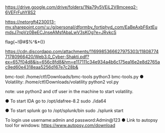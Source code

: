 https://drive.google.com/drive/folders/1Na79y5VEiL2V8mceeq2-6VEFrFuhY8S2

https://netorgft4230013-my.sharepoint.com/:u:/g/personal/dformby_fortiphyd_com/EaBeAxbF6xtEumdsJ7npVz0BeECJnseAMsfAbaLwV3sKOg?e=JRvkcS

flag{~!@#$%^&*()}

https://cdn.discordapp.com/attachments/1169985366627975303/1180877471780966420/Web3.0_Cyber-Shakti.pdf?ex=657f04d8&is=656c8fd8&hm=e117111c34e934a4b6c175ea16e2e8d2765ac9ed60e4318eaa5256d167e7c28b&

bmc-tool: /home/ctf/Downloads/bmc-tools
python3 bmc-tools.py
● Volatility: /home/ctf/Downloads/volatility
python2 vol.py

note: use python2 and ctf user in the machine to start volatility.

● To start IDA go to /opt/idafree-8.2
sudo ./ida64

● To start splunk go to /opt/splunk/bin
sudo ./splunk start

To login use username:admin and password:Admin@123
● Link to autopsy tool for windows: https://www.autopsy.com/download
